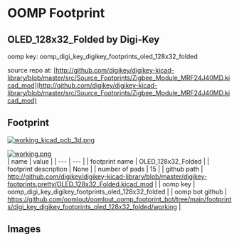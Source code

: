 # OOMP Footprint  
## OLED_128x32_Folded  by Digi-Key  
  
oomp key: oomp_digi_key_digikey_footprints_oled_128x32_folded  
  
source repo at: [http://github.com/digikey/digikey-kicad-library/blob/master/src/Source_Footprints/Zigbee_Module_MRF24J40MD.kicad_mod](http://github.com/digikey/digikey-kicad-library/blob/master/src/Source_Footprints/Zigbee_Module_MRF24J40MD.kicad_mod)  
## Footprint  
  
[![working_kicad_pcb_3d.png](working_kicad_pcb_3d_600.png)](working_kicad_pcb_3d.png)  
  
[![working.png](working_600.png)](working.png)  
| name | value | 
| --- | --- | 
| footprint name | OLED_128x32_Folded | 
| footprint description | None | 
| number of pads | 15 | 
| github path | http://github.com/digikey/digikey-kicad-library/blob/master/digikey-footprints.pretty/OLED_128x32_Folded.kicad_mod | 
| oomp key | oomp_digi_key_digikey_footprints_oled_128x32_folded | 
| oomp bot github | https://github.com/oomlout/oomlout_oomp_footprint_bot/tree/main/footprints/digi_key_digikey_footprints_oled_128x32_folded/working | 
## Images  
